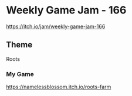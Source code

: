 # Weekly Game Jam - 166
https://itch.io/jam/weekly-game-jam-166

## Theme
Roots

### My Game
https://namelessblossom.itch.io/roots-farm


